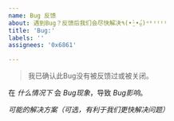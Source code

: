 ```yaml
---
name: Bug 反馈
about: 遇到Bug？反馈后我们会尽快解决٩(•̤̀ᵕ•̤́๑)ᵒᵏᵎᵎᵎᵎ
title: 'Bug:'
labels: ''
assignees: '0x6861'

---
```


> 我已确认此Bug没有被反馈过或被关闭。

在 *什么情况下* 会 *Bug现象*，导致 *Bug影响*。

*可能的解决方案（可选，有利于我们更快解决问题）*

